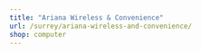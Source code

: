 ```yaml
---
title: "Ariana Wireless & Convenience"
url: /surrey/ariana-wireless-and-convenience/
shop: computer
---
```

